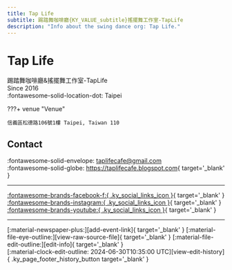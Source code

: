 ```yaml
---
title: Tap Life
subtitle: 踢踏舞咖啡廳{KY_VALUE_subtitle}搖擺舞工作室-TapLife
description: "Info about the swing dance org: Tap Life."
---
```


# Tap Life

踢踏舞咖啡廳&搖擺舞工作室-TapLife  
Since 2016  
:fontawesome-solid-location-dot: Taipei  


???+ venue "Venue"

    信義區松德路106號1樓 Taipei, Taiwan 110  

## Contact

:fontawesome-solid-envelope: <taplifecafe@gmail.com>  
:fontawesome-solid-globe: <https://taplifecafe.blogspot.com>{ target='_blank' }  

---

 [:fontawesome-brands-facebook-f:{ .ky_social_links_icon }](https://www.facebook.com/taplifecafe){ target='_blank' } [:fontawesome-brands-instagram:{ .ky_social_links_icon }](https://instagram.com/taplifecafe){ target='_blank' } [:fontawesome-brands-youtube:{ .ky_social_links_icon }](https://youtube.com/TapLifeStudio){ target='_blank' }

---

<div class="ky_page_footer" markdown>
<div class="ky_page_footer_trailing" markdown="span">
[:material-newspaper-plus:][add-event-link]{ target='_blank' }
[:material-file-eye-outline:][view-raw-source-file]{ target='_blank' }
[:material-file-edit-outline:][edit-info]{ target='_blank' }
</div>
<div class="ky_page_footer_leading" markdown="span">
[:material-clock-edit-outline: 2024-06-30T10:35:00 UTC][view-edit-history]{ .ky_page_footer_history_button target='_blank' }
</div>
</div>

[add-event-link]: https://github.com/swingdance/events/issues/new?assignees=&labels=add+event&projects=&template=02-add_entity.yml&title=%5Bzh_TW%5D%20%3CName%3E&region=zh_TW&province=Taipei&city=Taipei&org_id=tap-life "Add Event"
[view-raw-source-file]: https://github.com/swingdance/orgs/blob/main/zh_TW/tap-life.json "View Raw Source File"
[edit-info]: https://github.com/swingdance/orgs/issues/new?assignees=&labels=update+org&projects=&template=03-update_entity.yml&title=%5Bzh_TW%5D%20Tap%20Life&region=zh_TW&id=tap-life&name=Tap%20Life "Edit Info"

[view-edit-history]: https://github.com/swingdance/orgs/commits/main/zh_TW/tap-life.json "View Edit History"
